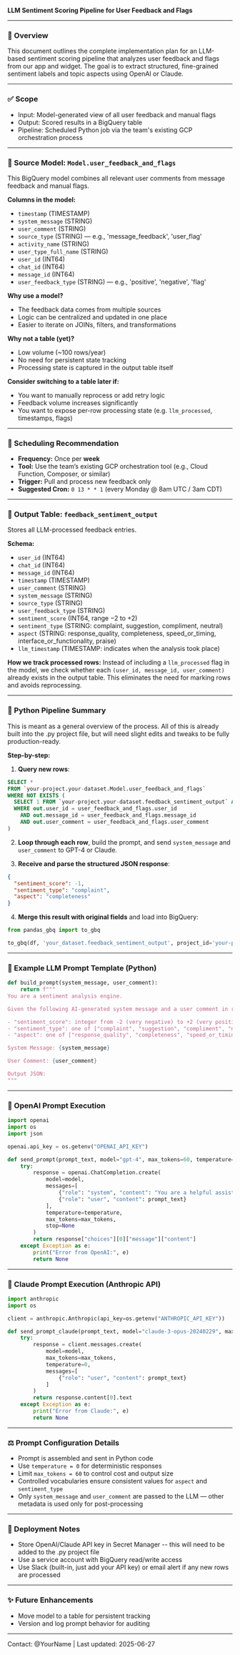 **LLM Sentiment Scoring Pipeline for User Feedback and Flags**

---

### 📖 Overview

This document outlines the complete implementation plan for an LLM-based sentiment scoring pipeline that analyzes user feedback and flags from our app and widget. The goal is to extract structured, fine-grained sentiment labels and topic aspects using OpenAI or Claude.

---

### ✅ Scope

- Input: Model-generated view of all user feedback and manual flags
- Output: Scored results in a BigQuery table
- Pipeline: Scheduled Python job via the team's existing GCP orchestration process

---

### 🔗 Source Model: `Model.user_feedback_and_flags`

This BigQuery model combines all relevant user comments from message feedback and manual flags.

**Columns in the model:**

- `timestamp` (TIMESTAMP)
- `system_message` (STRING)
- `user_comment` (STRING)
- `source_type` (STRING) — e.g., 'message\_feedback', 'user\_flag'
- `activity_name` (STRING)
- `user_type_full_name` (STRING)
- `user_id` (INT64)
- `chat_id` (INT64)
- `message_id` (INT64)
- `user_feedback_type` (STRING) — e.g., 'positive', 'negative', 'flag'

**Why use a model?**

- The feedback data comes from multiple sources
- Logic can be centralized and updated in one place
- Easier to iterate on JOINs, filters, and transformations

**Why not a table (yet)?**

- Low volume (\~100 rows/year)
- No need for persistent state tracking
- Processing state is captured in the output table itself

**Consider switching to a table later if:**

- You want to manually reprocess or add retry logic
- Feedback volume increases significantly
- You want to expose per-row processing state (e.g. `llm_processed`, timestamps, flags)

---

### 📅 Scheduling Recommendation

- **Frequency:** Once per **week**
- **Tool:** Use the team’s existing GCP orchestration tool (e.g., Cloud Function, Composer, or similar)
- **Trigger:** Pull and process new feedback only
- **Suggested Cron:** `0 13 * * 1` (every Monday @ 8am UTC / 3am CDT)

---

### 💪 Output Table: `feedback_sentiment_output`

Stores all LLM-processed feedback entries.

**Schema:**

- `user_id` (INT64)
- `chat_id` (INT64)
- `message_id` (INT64)
- `timestamp` (TIMESTAMP)
- `user_comment` (STRING)
- `system_message` (STRING)
- `source_type` (STRING)
- `user_feedback_type` (STRING)
- `sentiment_score` (INT64, range −2 to +2)
- `sentiment_type` (STRING: complaint, suggestion, compliment, neutral)
- `aspect` (STRING: response\_quality, completeness, speed\_or\_timing, interface\_or\_functionality, praise)
- `llm_timestamp` (TIMESTAMP: indicates when the analysis took place)

**How we track processed rows:** Instead of including a `llm_processed` flag in the model, we check whether each `(user_id, message_id, user_comment)` already exists in the output table. This eliminates the need for marking rows and avoids reprocessing.

---

### 📄 Python Pipeline Summary

This is meant as a general overview of the process. All of this is already built into the .py project file, but will need slight edits and tweaks to be fully production-ready.

**Step-by-step:**

1. **Query new rows**:

```sql
SELECT *
FROM `your-project.your-dataset.Model.user_feedback_and_flags`
WHERE NOT EXISTS (
  SELECT 1 FROM `your-project.your-dataset.feedback_sentiment_output` AS out
  WHERE out.user_id = user_feedback_and_flags.user_id
    AND out.message_id = user_feedback_and_flags.message_id
    AND out.user_comment = user_feedback_and_flags.user_comment
)
```

2. **Loop through each row**, build the prompt, and send `system_message` and `user_comment` to GPT-4 or Claude.

3. **Receive and parse the structured JSON response**:

```json
{
  "sentiment_score": -1,
  "sentiment_type": "complaint",
  "aspect": "completeness"
}
```

4. **Merge this result with original fields** and load into BigQuery:

```python
from pandas_gbq import to_gbq

to_gbq(df, 'your_dataset.feedback_sentiment_output', project_id='your-project', if_exists='append')
```

---

### 🧠 Example LLM Prompt Template (Python)

```python
def build_prompt(system_message, user_comment):
    return f"""
You are a sentiment analysis engine.

Given the following AI-generated system message and a user comment in response to it, return a JSON object with:

- "sentiment_score": integer from -2 (very negative) to +2 (very positive)
- "sentiment_type": one of ["complaint", "suggestion", "compliment", "neutral"]
- "aspect": one of ["response_quality", "completeness", "speed_or_timing", "interface_or_functionality", "praise"]

System Message: {system_message}

User Comment: {user_comment}

Output JSON:
"""
```

---

### 🔌 OpenAI Prompt Execution

```python
import openai
import os
import json

openai.api_key = os.getenv("OPENAI_API_KEY")

def send_prompt(prompt_text, model="gpt-4", max_tokens=60, temperature=0):
    try:
        response = openai.ChatCompletion.create(
            model=model,
            messages=[
                {"role": "system", "content": "You are a helpful assistant that only responds with valid JSON."},
                {"role": "user", "content": prompt_text}
            ],
            temperature=temperature,
            max_tokens=max_tokens,
            stop=None
        )
        return response["choices"][0]["message"]["content"]
    except Exception as e:
        print("Error from OpenAI:", e)
        return None
```

---

### 🔌 Claude Prompt Execution (Anthropic API)

```python
import anthropic
import os

client = anthropic.Anthropic(api_key=os.getenv("ANTHROPIC_API_KEY"))

def send_prompt_claude(prompt_text, model="claude-3-opus-20240229", max_tokens=60):
    try:
        response = client.messages.create(
            model=model,
            max_tokens=max_tokens,
            temperature=0,
            messages=[
                {"role": "user", "content": prompt_text}
            ]
        )
        return response.content[0].text
    except Exception as e:
        print("Error from Claude:", e)
        return None
```

---

### ⚖️ Prompt Configuration Details

- Prompt is assembled and sent in Python code
- Use `temperature = 0` for deterministic responses
- Limit `max_tokens = 60` to control cost and output size
- Controlled vocabularies ensure consistent values for `aspect` and `sentiment_type`
- Only `system_message` and `user_comment` are passed to the LLM — other metadata is used only for post-processing

---

### 🚀 Deployment Notes

- Store OpenAI/Claude API key in Secret Manager -- this will need to be added to the .py project file
- Use a service account with BigQuery read/write access
- Use Slack (built-in, just add your API key) or email alert if any new rows are processed

---

### ✨ Future Enhancements

- Move model to a table for persistent tracking
- Version and log prompt behavior for auditing

---

Contact: @YourName | Last updated: 2025-06-27

